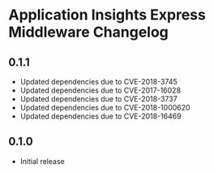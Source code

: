 # Application Insights Express Middleware Changelog

## 0.1.1

- Updated dependencies due to CVE-2018-3745
- Updated dependencies due to CVE-2017-16028
- Updated dependencies due to CVE-2018-3737
- Updated dependencies due to CVE-2018-1000620
- Updated dependencies due to CVE-2018-16469

## 0.1.0

- Initial release
